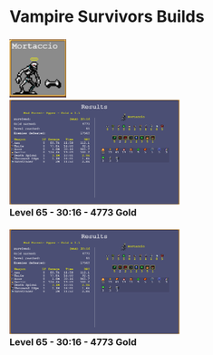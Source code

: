 # Vampire Survivors Builds

<h3>
  
  <img src="Mortaccio/Mortaccio.png" width="100">
  <br>
  <img src="Mortaccio/Level-65_Survived-30m16s_Gold-4773.png" width="300">
  <br>
  Level 65 - 30:16 - 4773 Gold
  <br>
  <br>
  <img src="Mortaccio/Level-65_Survived-30m16s_Gold-4773.png" width="300">
  <br>
  Level 65 - 30:16 - 4773 Gold
  <br>

</h3>